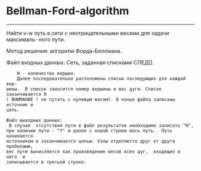 ﻿# Bellman-Ford-algorithm
------- 
Найти v-w путь в сети с неотрицательными весами для задачи максималь-
ного пути.

  Метод решения: алгоритм Форда-Беллмана.
 
Файл входных данных:
 Сеть, заданная списками СЛЕД[].
 ```
     N - количество вершин.
     Далее последовательно расположены списки последующих для каждой  вер-
шины.  В список заносится номер вершины и вес дуги. Список заканчивается 0
( ВНИМАНИЕ ! не путать с нулевым весом). В конце файла записаны источник и
цель.
 
Файл выходных данных:
  В случае  отсутствия пути в файл результатов необходимо записать "N",
при наличии пути - "Y" и далее с новой строки весь путь.  Путь  начинается
источником и заканчивается целью. Узлы отделяются друг от друга пробелами,
вес пути вычисляется как произведение весов всех дуг,  входящих в  него  и
записывается в третьей строке.
```
